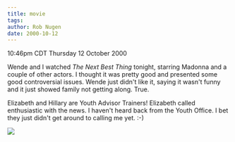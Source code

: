 ```yaml
---
title: movie
tags: 
author: Rob Nugen
date: 2000-10-12
---
```


<title>The Next Best Thing</title>
<p class=date>10:46pm CDT Thursday 12 October 2000

<p>Wende and I watched <em>The Next Best Thing</em> tonight, starring
Madonna and a couple of other actors.  I thought it was pretty good
and presented some good controversial issues.  Wende just didn't like
it, saying it wasn't funny and it just showed family not getting
along.  True.

<p>Elizabeth and Hillary are Youth Advisor Trainers!  Elizabeth called
enthusiastic with the news.  I haven't heard back from the Youth
Office.  I bet they just didn't get around to calling me yet.  :-)

<p><img src='/images/rob/wL-ROB.gif'>

